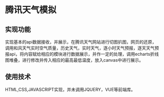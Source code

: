 # 腾讯天气模拟


## 实现功能

实现基本的api数据接收，并展示，在腾讯天气网站进行切图扒图，网页的还原，调用和风天气实时空气质量，历史天气，实时天气，逐小时天气预报，逐天天气预报api，将内容赋给相应的模块进行数据展示，并作一定的处理，调用echarts折线图堆叠，进行修改并传入相应的最高最低温度，放入canvas中进行展示。


## 使用技术

HTML,CSS,JAVASCRIPT实现，并未调用JQUERY，VUE等前端库。
